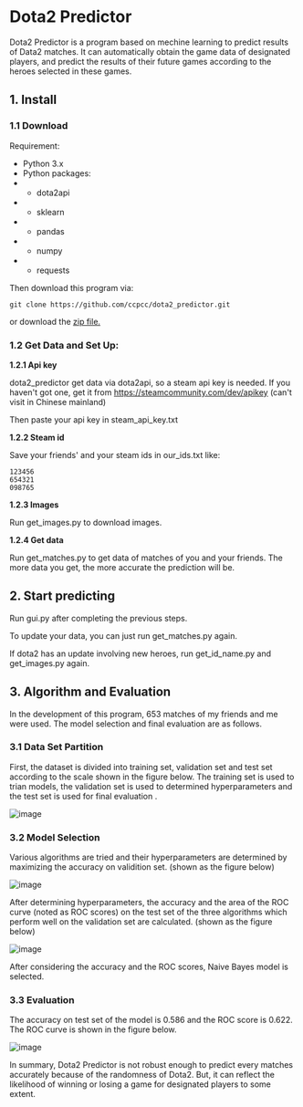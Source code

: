 # Dota2 Predictor
Dota2 Predictor is a program based on mechine learning to predict results of Data2 matches. It can automatically obtain the game data of designated players, and predict the results of their future games according to the heroes selected in these games.
## 1. Install
### 1.1 Download
Requirement:

- Python 3.x
- Python packages:
- - dota2api
- - sklearn
- - pandas
- - numpy
- - requests

Then download this program via:

```
git clone https://github.com/ccpcc/dota2_predictor.git
```
or download the [zip file.](https://github.com/ccpcc/dota2_predictor/archive/master.zip)

### 1.2 Get Data and Set Up:

**1.2.1 Api key**

dota2_predictor get data via dota2api, so a steam api key is needed. If you haven't got one, get it from https://steamcommunity.com/dev/apikey (can't visit in Chinese mainland)

Then paste your api key in steam_api_key.txt

**1.2.2 Steam id**

Save your friends' and your steam ids in our_ids.txt like:

```
123456
654321
098765
```

**1.2.3 Images**

Run get_images.py to download images. 

**1.2.4 Get data**

Run get_matches.py to get data of matches of you and your friends. The more data you get, the more accurate the prediction will be.

## 2. Start predicting
Run gui.py after completing the previous steps.

To update your data, you can just run get_matches.py again. 

If dota2 has an update involving new heroes, run get_id_name.py and get_images.py again.

## 3. Algorithm and Evaluation
In the development of this program, 653 matches of my friends and me were used. The model selection and final evaluation are as follows.
### 3.1 Data Set Partition
First, the dataset is divided into training set, validation set and test set according to the scale shown in the figure below. The training set is used to trian models, the validation set is used to determined hyperparameters and the test set is used for final evaluation .

![image](http://cccpcccai.top/Imgs/dataset.jpg)
### 3.2 Model Selection
Various algorithms are tried and their hyperparameters are determined by maximizing the accuracy on validition set. (shown as the figure below) 

![image](http://cccpcccai.top/Imgs/hyperparameters.jpg)

After determining hyperparameters, the accuracy and the area of the ROC curve (noted as ROC scores) on the test set of the three algorithms which perform well on the validation set are calculated. (shown as the figure below)

![image](http://cccpcccai.top/Imgs/scores.jpg)

After considering the accuracy and the ROC scores, Naive Bayes model is selected.
### 3.3 Evaluation
The accuracy on test set of the model is 0.586 and the ROC score is 0.622. The ROC curve is shown in the figure below.

![image](http://cccpcccai.top/Imgs/ROC.jpg)

In summary, Dota2 Predictor is not robust enough to predict every matches accurately because of the randomness of Dota2. But, it can reflect the likelihood of winning or losing a game for designated players to some extent.

 